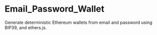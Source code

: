 # Email_Password_Wallet
Generate deterministic Ethereum wallets from email and password using BIP39, and ethers.js.
